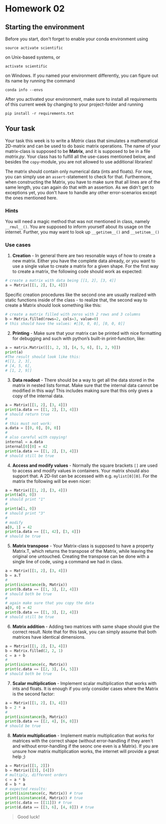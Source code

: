 # Homework 02

## Starting the environment

Before you start, don't forget to enable your conda environment using

    source activate scientific

on Unix-based systems, or

    activate scientific

on Windows. If you named your environment differently, you can figure out its
name by running the command

    conda info --envs

After you activated your environment, make sure to install all requirements of
this current week by changing to your project-folder and running

    pip install -r requirements.txt


## Your task

Your task this week is to write a *Matrix* class that simulates a mathematical 2D-matrix and can be used to do basic matrix operations. The name of your matrix-class is supposed to be **Matrix**, and it is supposed to be in a file *matrix.py*. Your class has to fulfill all the use-cases mentioned below, and besides the `copy`-module, you are not allowed to use additional libraries!

The matrix should contain only numerical data (ints and floats). For now, you can simply use an `assert`-statement to check for that. Furthermore, when constructing the Matrix, you have to make sure that all lines are of the same length, you can again do that with an assertion. As we didn't get to exceptions yet, you don't have to handle any other error-scenarios except the ones mentioned here.

### Hints
You will need a magic method that was not mentioned in class, namely `__rmul__()`. You are supposed to inform yourself about its usage on the internet. Further, you may want to look up `__getitem__()` and `__setitem__()`

### Use cases

1. **Creation** -  In general there are two resonable ways of how to create a new
matrix. Either you have the complete data already, or you want to use a
single value to create a matrix for a given shape. For the first way to create a matrix, the following code should work as expected:
```python
# create a matrix with data being [[1, 2], [3, 4]]
a = Matrix([[1, 2], [3, 4]])
```
Specific creation procedures like the second one are usually realized with static functions
inside of the class - to realize that, the second way to create a Matrix should look something like this:
```python
# create a matrix filled with zeros with 2 rows and 3 columns
b = Matrix.filled(rows=2, cols=3, value=0)
# this should have the values: #[[0, 0, 0], [0, 0, 0]]
```

2.  **Printing** - Make sure that your matrix can be printed with nice formatting
for debugging and such with python’s built-in print-function, like:
```python
a = matrix.Matrix([[1, 2, 3], [4, 5, 6], [1, 2, 9]])
print(a)
#The result should look like this:
#[[1, 2, 3],
# [4, 5, 6],
# [1, 2, 9]]
```

3. **Data readout** - There should be a way to get all the data stored in the
matrix in nested lists format. Make sure that the internal data cannot be
modified in this way! This includes making sure that this only gives a copy
of the internal data.
```python
a = Matrix([[1, 2], [3, 4]])
print(a.data == [[1, 2], [3, 4]])
# should return true
#
# this must not work:
a.data = [[0, 0], [0, 0]]
#
# also careful with copying!
internal = a.data
internal[0][0] = 42
print(a.data == [[1, 2], [3, 4]])
# should still be true
```

4. **Access and modify values** - Normally the square brackets `[]` are used to
access and modify values in containers. Your matrix should also support
that. A 2D-list can be accessed with e.g. `mylist[0][0]`. For the matrix
the following will be even nicer:
```python
a = Matrix([[1, 2], [3, 4]])
print(a[0, 0])
# should print "1"
#
print(a[1, 0])
# should print "3"
#
# modify
a[0, 1] = 42
print(a.data == [[1, 42], [3, 4]])
# should be true
```

5. **Matrix transpose** - Your Matrix-class is supposed to have a property Matrix.T, which returns the transpose of the Matrix, while leaving the original one untouched. Creating the transpose can be done with a single line of code, using a command we had in class.
```python
a = Matrix([[1, 2], [3, 4]])
b = a.T
#
print(isinstance(b, Matrix))
print(b.data == [[1, 3], [2, 4]])
# should both be true
#
# again make sure that you copy the data
a[0, 0] = 42
print(b.data == [[1, 3], [2, 4]])
# should still be true
```

6. **Matrix addition** - Adding two matrices with same shape should give the
correct result. Note that for this task, you can simply assume that both matrices have identical dimensions.
```python
a = Matrix([[1, 2], [3, 4]])
b = Matrix.filled(2, 2, 1)
c = a + b
#
print(isinstance(c, Matrix))
print(c.data == [[2, 3], [4, 5]])
# should both be true
```

7. **Scalar multiplication** - Implement scalar multiplication that works with ints and floats. It is enough if you only consider cases where the Matrix is the second factor:
```python
a = Matrix([[1, 2], [3, 4]])
b = 2 * a
#
print(isinstance(b, Matrix))
print(b.data == [[2, 4], [6, 8]])
# should be true
```

8. **Matrix multiplication** - Implement matrix multiplication that works for
matrices with the correct shape (without error-handling if they aren't and without error-handling if the seonc one even is a Matrix). If you are unsure how matrix multiplication works, the internet will provide a great help ;)
```python
a = Matrix([[1, 2]])
b = Matrix([[3], [4]])
# multiply, different orders
c = a * b
d = b * a
# expected results:
print(isinstance(c, Matrix)) # true
print(isinstance(d, Matrix)) # true
print(c.data == [[11]]) # true
print(d.data == [[3, 6], [4, 8]]) # true
```



> Good luck!
